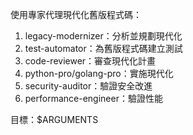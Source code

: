 使用專家代理現代化舊版程式碼：

1. legacy-modernizer：分析並規劃現代化
2. test-automator：為舊版程式碼建立測試
3. code-reviewer：審查現代化計畫
4. python-pro/golang-pro：實施現代化
5. security-auditor：驗證安全改進
6. performance-engineer：驗證性能

目標：$ARGUMENTS